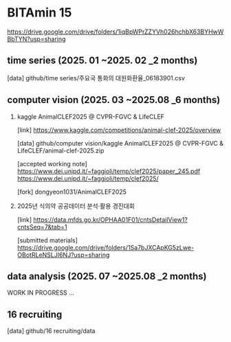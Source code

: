 # BITAmin 15
https://drive.google.com/drive/folders/1iqBpWPrZZYVh026hchbX63BYHwWBbTYN?usp=sharing
## time series (2025. 01 ~2025. 02 _2 months)
[data] github/time series/주요국 통화의 대원화환율_06183901.csv

## computer vision (2025. 03 ~2025.08 _6 months)
1. kaggle AnimalCLEF2025 @ CVPR-FGVC & LifeCLEF

   [link] https://www.kaggle.com/competitions/animal-clef-2025/overview

   [data] github/computer vision/kaggle AnimalCLEF2025 @ CVPR-FGVC & LifeCLEF/animal-clef-2025.zip

   [accepted working note] https://www.dei.unipd.it/~faggioli/temp/clef2025/paper_245.pdf
   https://www.dei.unipd.it/~faggioli/temp/clef2025/

   [fork] dongyeon1031/AnimalCLEF2025
3. 2025년 식의약 공공데이터 분석·활용 경진대회
   
   [link] https://data.mfds.go.kr/OPHAA01F01/cntsDetailView1?cntsSeq=7&tab=1

   [submitted materials] https://drive.google.com/drive/folders/1Sa7bJXCApKG5zLwe-OBotRLeNSLJI6NJ?usp=sharing
## data analysis (2025. 07 ~2025.08 _2 months)
WORK IN PROGRESS ...

## 16 recruiting
[data] github/16 recruiting/data
